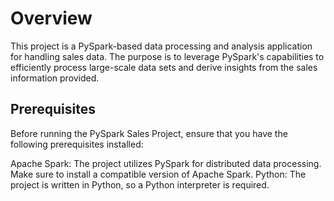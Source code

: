 # Overview

This project is a PySpark-based data processing and analysis application for handling sales data. The purpose is to leverage PySpark's capabilities to efficiently process large-scale data sets and derive insights from the sales information provided.

## Prerequisites

Before running the PySpark Sales Project, ensure that you have the following prerequisites installed:

Apache Spark: The project utilizes PySpark for distributed data processing. Make sure to install a compatible version of Apache Spark.
Python: The project is written in Python, so a Python interpreter is required.
